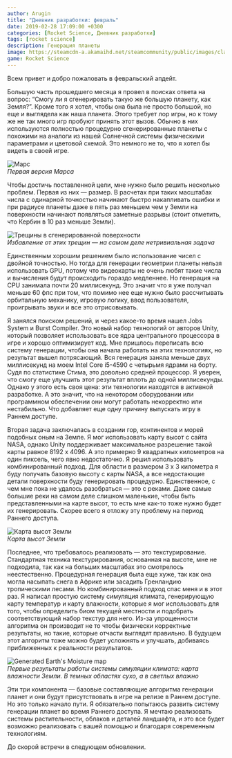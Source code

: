 ```yaml
---
author: Arugin
title: "Дневник разработки: февраль"
date: 2019-02-28 17:09:00 +0300
categories: [Rocket Science, Дневник разработки]
tags: [rocket science]
description: Генерация планеты
image: https://steamcdn-a.akamaihd.net/steamcommunity/public/images/clans/34094219/0243674f6c7ad289ebd6693251e8c62bac3a0932.png
game: Rocket Science
---
```

Всем привет и добро пожаловать в февральский апдейт.

Большую часть прошедшего месяца я провел в поисках ответа на вопрос: “Смогу ли я сгенерировать такую же большую планету, как Земля?”. Кроме того я хотел, чтобы она была не просто большой, но еще и выглядела как наша планета. Этого требует лор игры, но к тому же не так много игр пробуют принять этот вызов. Обычно в них используются полностью процедурно сгенерированные планеты с похожими на аналоги из нашей Солнечной системы физическими параметрами и цветовой схемой. Это немного не то, что я хотел бы видеть в своей игре.

![Марс](https://steamcdn-a.akamaihd.net/steamcommunity/public/images/clans/34094219/0243674f6c7ad289ebd6693251e8c62bac3a0932.png)  
_Первая версия Марса_

Чтобы достичь поставленной цели, мне нужно было решить несколько проблем. Первая из них — размер. В расчетах при таких масштабах числа с одинарной точностью начинают быстро накапливать ошибки и при радиусе планеты даже в пять раз меньшем чем у Земли на поверхности начинают появляться заметные разрывы (стоит отметить, что Кербин в 10 раз меньше Земли).

![Трещины в сгенерированной поверхности](https://steamcdn-a.akamaihd.net/steamcommunity/public/images/clans/34094219/5a055b0f3bd086e788fb2030e1cb1f701672c7ea.png)  
_Избавление от этих трещин — на самом деле нетривиальная задача_

Единственным хорошим решением было использование чисел с двойной точностью. Но тогда для генерации геометрии планеты нельзя использовать GPU, потому что видеокарты не очень любят такие числа и вычисления будут происходить гораздо медленнее. Но генерация на CPU занимала почти 20 миллисекунд. Это значит что я уже получал меньше 60 фпс при том, что помимо нее еще нужно было рассчитывать орбитальную механику, игровую логику, ввод пользователя, проигрывать звуки и все это отрисовывать.

Я занялся поиском решений, и через какое-то время нашел Jobs System и Burst Compiler. Это новый набор технологий от авторов Unity, который позволяет использовать все ядра центрального процессора в игре и хорошо оптимизирует код. Мне пришлось переписать всю систему генерации, чтобы она начала работать на этих технологиях, но результат вышел потрясающий. Вся генерация заняла меньше двух миллисекунд на моем Intel Core i5-4590 с четырьмя ядрами на борту. Судя по статистике Стима, это довольно средней процессор. Я уверен, что смогу еще улучшить этот результат вплоть до одной миллисекунды. Однако у этого есть своя цена: эти технологии находятся в активной разработке. А это значит, что на некотором оборудовании или программном обеспечении они могут работать некорректно или нестабильно. Что добавляет еще одну причину выпускать игру в Раннем доступе.

Вторая задача заключалась в создании гор, континентов и морей подобных оным на Земле. Я мог использовать карту высот с сайта NASA, однако Unity поддерживает максимальное разрешение такой карты равное 8192 x 4096. А это примерно 9 квадратных километров на один пиксель, чего явно недостаточно. Я решил использовать комбинированный подход. Для области в размером 3 x 3 километра я буду получать базовую высоту с карты NASA, а все недостающие детали поверхности буду генерировать процедурно. Единственное, с чем мне пока не удалось разобраться — это с реками. Даже самые большие реки на самом деле слишком маленькие, чтобы быть представленными на карте высот, то есть мне как-то тоже нужно будет их генерировать. Скорее всего я отложу эту проблему на период Раннего доступа.

![Карта высот Земли](https://steamcdn-a.akamaihd.net/steamcommunity/public/images/clans/34094219/9c629acd1c8f66924a508626055b5f940c128602.png)  
_Карта высот Земли_

Последнее, что требовалось реализовать — это текстурирование. Стандартная техника текстурирования, основанная на высоте, мне не подходила, так как на больших масштабах это смотрелось неестественно. Процедурная генерация была еще хуже, так как она могла насыпать снега в Африке или засадить Гренландию тропическими лесами. Но комбинированный подход спас меня и в этот раз. Я написал простую систему симуляция климата, генерирующую карту температур и карту влажности, которые я мог использовать для того, чтобы определить биом текущей местности и подобрать соответствующий набор текстур для него. Из-за упрощенности алгоритма он производит не то чтобы физически корректные результаты, но такие, которые отчасти выглядят правильно. В будущем этот алгоритм тоже можно будет усложнять и улучшать, добиваясь приближенных к реальности результатов.

![Generated Earth's Moisture map](https://steamcdn-a.akamaihd.net/steamcommunity/public/images/clans/34094219/e7a1326f910b6d926269eae9b08d6e3ffe1d3dea.png)  
_Первые результаты работы системы симуляции климата: карта влажности Земли. В темных областях сухо, а в светлых влажно_

Эти три компонента — базовые составляющие алгоритма генерации планет и они будут присутствовать в игре на релизе в Раннем доступе. Но это только начало пути. Я обязательно попытаюсь развить систему генерации планет во время Раннего доступа. Я мечтаю реализовать системы растительности, облаков и деталей ландшафта, и это все будет возможно реализовать с вашей помощью и благодаря современным технологиям.

До скорой встречи в следующем обновлении.
